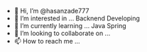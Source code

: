 - 👋 Hi, I’m @hasanzade777
- 👀 I’m interested in ... Backnend Developing
- 🌱 I’m currently learning ... Java Spring
- 💞️ I’m looking to collaborate on ...
- 📫 How to reach me ...

<!---
hasanzade777/hasanzade777 is a ✨ special ✨ repository because its `README.md` (this file) appears on your GitHub profile.
You can click the Preview link to take a look at your changes.
--->
